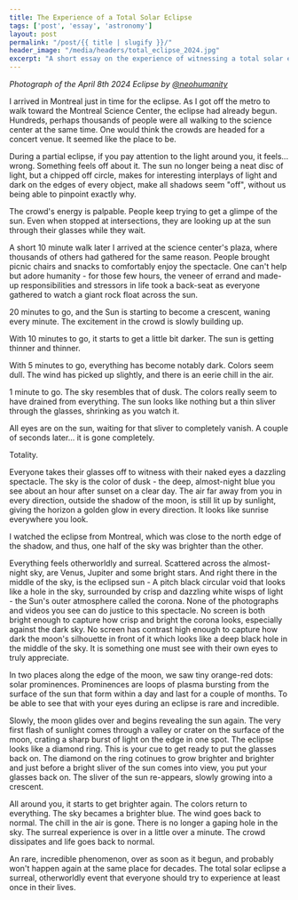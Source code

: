 ```yaml
---
title: The Experience of a Total Solar Eclipse
tags: ['post', 'essay', 'astronomy']
layout: post
permalink: "/post/{{ title | slugify }}/"
header_image: "/media/headers/total_eclipse_2024.jpg"
excerpt: "A short essay on the experience of witnessing a total solar eclipse"
---
```

*Photograph of the April 8th 2024 Eclipse by
[\@neohumanity](https://www.instagram.com/neohumanity/)*

I arrived in Montreal just in time for the eclipse. As I got off the
metro to walk toward the Montreal Science Center, the eclipse had
already begun. Hundreds, perhaps thousands of people were all walking to
the science center at the same time. One would think the crowds are
headed for a concert venue. It seemed like the place to be.

During a partial eclipse, if you pay attention to the light around you,
it feels... wrong. Something feels off about it. The sun no longer being
a neat disc of light, but a chipped off circle, makes for interesting
interplays of light and dark on the edges of every object, make all
shadows seem "off", without us being able to pinpoint exactly why.

The crowd's energy is palpable. People keep trying to get a glimpe of
the sun. Even when stopped at intersections, they are looking up at the
sun through their glasses while they wait.

A short 10 minute walk later I arrived at the science center's plaza,
where thousands of others had gathered for the same reason. People
brought picnic chairs and snacks to comfortably enjoy the spectacle. One
can't help but adore humanity - for those few hours, the veneer of
errand and made-up responsibilities and stressors in life took a
back-seat as everyone gathered to watch a giant rock float across the
sun.

20 minutes to go, and the Sun is starting to become a crescent, waning
every minute. The excitement in the crowd is slowly building up.

With 10 minutes to go, it starts to get a little bit darker. The sun is
getting thinner and thinner.

With 5 minutes to go, everything has become notably dark. Colors seem
dull. The wind has picked up slightly, and there is an eerie chill in
the air.

1 minute to go. The sky resembles that of dusk. The colors really seem
to have drained from everything. The sun looks like nothing but a thin
sliver through the glasses, shrinking as you watch it.

All eyes are on the sun, waiting for that sliver to completely vanish. A
couple of seconds later... it is gone completely.

Totality.

Everyone takes their glasses off to witness with their naked eyes a
dazzling spectacle. The sky is the color of dusk - the deep,
almost-night blue you see about an hour after sunset on a clear day. The
air far away from you in every direction, outside the shadow of the
moon, is still lit up by sunlight, giving the horizon a golden glow in
every direction. It looks like sunrise everywhere you look.

I watched the eclipse from Montreal, which was close to the north edge
of the shadow, and thus, one half of the sky was brighter than the
other.

Everything feels otherworldly and surreal. Scattered across the
almost-night sky, are Venus, Jupiter and some bright stars. And right
there in the middle of the sky, is the eclipsed sun - A pitch black
circular void that looks like a hole in the sky, surrounded by crisp and
dazzling white wisps of light - the Sun's outer atmosphere called the
corona. None of the photographs and videos you see can do justice to
this spectacle. No screen is both bright enough to capture how crisp and
bright the corona looks, especially against the dark sky. No screen has
contrast high enough to capture how dark the moon's silhouette in front
of it which looks like a deep black hole in the middle of the sky. It is
something one must see with their own eyes to truly appreciate.

In two places along the edge of the moon, we saw tiny orange-red dots:
solar prominences. Prominences are loops of plasma bursting from the
surface of the sun that form within a day and last for a couple of
months. To be able to see that with your eyes during an eclipse is rare
and incredible.

Slowly, the moon glides over and begins revealing the sun again. The
very first flash of sunlight comes through a valley or crater on the
surface of the moon, crating a sharp burst of light on the edge in one
spot. The eclipse looks like a diamond ring. This is your cue to get
ready to put the glasses back on. The diamond on the ring cotinues to
grow brighter and brighter and just before a bright sliver of the sun
comes into view, you put your glasses back on. The sliver of the sun
re-appears, slowly growing into a crescent.

All around you, it starts to get brighter again. The colors return to
everything. The sky becames a brighter blue. The wind goes back to
normal. The chill in the air is gone. There is no longer a gaping hole
in the sky. The surreal experience is over in a little over a minute.
The crowd dissipates and life goes back to normal.

An rare, incredible phenomenon, over as soon as it begun, and probably
won't happen again at the same place for decades. The total solar
eclipse a surreal, otherworldly event that everyone should try to
experience at least once in their lives.
